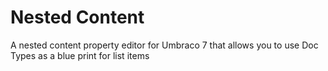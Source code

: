 # Nested Content

A nested content property editor for Umbraco 7 that allows you to use Doc Types as a blue print for list items
